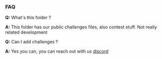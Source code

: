 ### FAQ

**Q:** What's this folder ?

**A:** This folder has our public challenges files, also contest stuff. Not really related development

**Q:** Can I add challenges ?

**A:** Yes you can, you can reach out with us [discord](https://discord.com/invite/9fqVFEBAhv)
